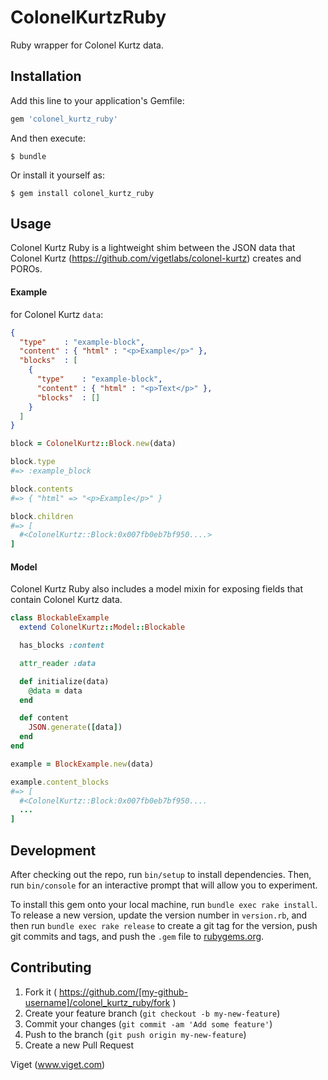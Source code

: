 # ColonelKurtzRuby

Ruby wrapper for Colonel Kurtz data.

## Installation

Add this line to your application's Gemfile:

```ruby
gem 'colonel_kurtz_ruby'
```

And then execute:

    $ bundle

Or install it yourself as:

    $ gem install colonel_kurtz_ruby

## Usage

Colonel Kurtz Ruby is a lightweight shim between the JSON data that Colonel Kurtz (https://github.com/vigetlabs/colonel-kurtz) creates and POROs.

#### Example

for Colonel Kurtz `data`:

```JSON
{
  "type"    : "example-block",
  "content" : { "html" : "<p>Example</p>" },
  "blocks"  : [
    {
      "type"    : "example-block",
      "content" : { "html" : "<p>Text</p>" },
      "blocks"  : []
    }
  ]
}
```

```ruby
block = ColonelKurtz::Block.new(data)

block.type
#=> :example_block

block.contents
#=> { "html" => "<p>Example</p>" }

block.children
#=> [
  #<ColonelKurtz::Block:0x007fb0eb7bf950....>
]
```

#### Model

Colonel Kurtz Ruby also includes a model mixin for exposing fields that contain Colonel Kurtz data.

```ruby
class BlockableExample
  extend ColonelKurtz::Model::Blockable

  has_blocks :content

  attr_reader :data

  def initialize(data)
    @data = data
  end

  def content
    JSON.generate([data])
  end
end
```

```ruby
example = BlockExample.new(data)

example.content_blocks
#=> [
  #<ColonelKurtz::Block:0x007fb0eb7bf950....
  ...
]
```

## Development

After checking out the repo, run `bin/setup` to install dependencies. Then, run `bin/console` for an interactive prompt that will allow you to experiment.

To install this gem onto your local machine, run `bundle exec rake install`. To release a new version, update the version number in `version.rb`, and then run `bundle exec rake release` to create a git tag for the version, push git commits and tags, and push the `.gem` file to [rubygems.org](https://rubygems.org).

## Contributing

1. Fork it ( https://github.com/[my-github-username]/colonel_kurtz_ruby/fork )
2. Create your feature branch (`git checkout -b my-new-feature`)
3. Commit your changes (`git commit -am 'Add some feature'`)
4. Push to the branch (`git push origin my-new-feature`)
5. Create a new Pull Request

Viget (www.viget.com)
